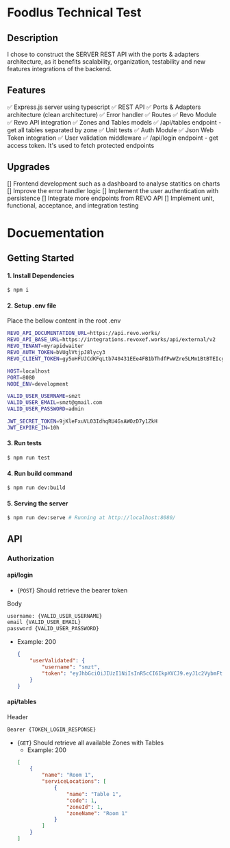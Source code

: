 # Foodlus Technical Test

## Description
I chose to construct the SERVER REST API with the ports & adapters architecture, as it benefits scalability, organization, testability and new features integrations of the backend. 

## Features

✅ Express.js server using typescript
    ✅ REST API
    ✅ Ports & Adapters architecture (clean architecture)
    ✅ Error handler
    ✅ Routes
✅ Revo Module
    ✅ Revo API integration
    ✅ Zones and Tables models
    ✅ /api/tables endpoint - get all tables separated by zone
    ✅ Unit tests
✅ Auth Module
    ✅ Json Web Token integration
    ✅ User validation middleware
    ✅ /api/login endpoint - get access token. It's used to fetch protected endpoints

## Upgrades
[] Frontend development such as a dashboard to analyse statitics on charts
[] Improve the error handler logic
[] Implement the user authentication with persistence
[] Integrate more endpoints from REVO API
[] Implement unit, functional, acceptance, and integration testing

# Docuementation

## Getting Started

#### 1. Install Dependencies

```bash
$ npm i
```

#### 2. Setup .env file

Place the bellow content in the root .env

```bash
REVO_API_DOCUMENTATION_URL=https://api.revo.works/
REVO_API_BASE_URL=https://integrations.revoxef.works/api/external/v2
REVO_TENANT=myrapidwaiter
REVO_AUTH_TOKEN=bVUglVtjpJ8lycy3
REVO_CLIENT_TOKEN=gy5oHFUJCdKFqLtb740431EEe4FB1bThdfPwWZre5LMm1BtBTEIcgJ4Vy9RI

HOST=localhost
PORT=8080
NODE_ENV=development

VALID_USER_USERNAME=smzt
VALID_USER_EMAIL=smzt@gmail.com
VALID_USER_PASSWORD=admin

JWT_SECRET_TOKEN=9jKleFxuVL03IdhqRU4GsAWOzD7y1ZkH
JWT_EXPIRE_IN=10h
```

#### 3. Run tests

```bash
$ npm run test
```

#### 4. Run build command

```bash
$ npm run dev:build
```

#### 5. Serving the server

```bash
$ npm run dev:serve # Running at http://localhost:8080/
```

## API

### Authorization

#### api/login

-   {`POST`} Should retrieve the bearer token

Body

```bash
username: {VALID_USER_USERNAME}
email {VALID_USER_EMAIL}
password {VALID_USER_PASSWORD}
```

-   Example: 200
    ```json
    {
        "userValidated": {
            "username": "smzt",
            "token": "eyJhbGciOiJIUzI1NiIsInR5cCI6IkpXVCJ9.eyJ1c2VybmFtZSI6InNtenQiLCJpYXQiOjE3MDcxNjA5NDZ9.AlYBGO5dZ_8zQ-8fQAgNvfXJ_s6AuNka8BsEGOyKLFk"
        }
    }
    ```

#### api/tables

Header

```bash
Bearer {TOKEN_LOGIN_RESPONSE}
```

-   {`GET`} Should retrieve all available Zones with Tables
    -   Example: 200
    ```json
    [
        {
            "name": "Room 1",
            "serviceLocations": [
                {
                    "name": "Table 1",
                    "code": 1,
                    "zoneId": 1,
                    "zoneName": "Room 1"
                }
            ]
        }
    ]
    ```
